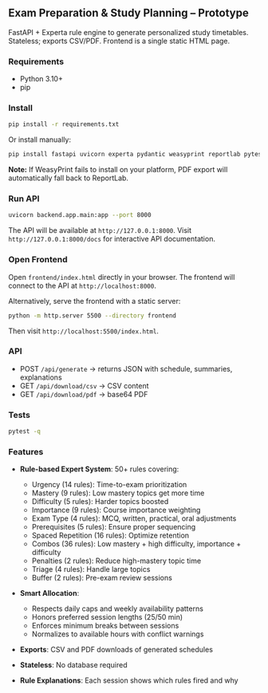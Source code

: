 ## Exam Preparation & Study Planning – Prototype

FastAPI + Experta rule engine to generate personalized study timetables. Stateless; exports CSV/PDF. Frontend is a single static HTML page.

### Requirements

- Python 3.10+
- pip

### Install

```bash
pip install -r requirements.txt
```

Or install manually:
```bash
pip install fastapi uvicorn experta pydantic weasyprint reportlab pytest httpx
```

**Note:** If WeasyPrint fails to install on your platform, PDF export will automatically fall back to ReportLab.

### Run API

```bash
uvicorn backend.app.main:app --port 8000
```

The API will be available at `http://127.0.0.1:8000`. Visit `http://127.0.0.1:8000/docs` for interactive API documentation.

### Open Frontend

Open `frontend/index.html` directly in your browser. The frontend will connect to the API at `http://localhost:8000`.

Alternatively, serve the frontend with a static server:
```bash
python -m http.server 5500 --directory frontend
```
Then visit `http://localhost:5500/index.html`.

### API

- POST `/api/generate` → returns JSON with schedule, summaries, explanations
- GET `/api/download/csv` → CSV content
- GET `/api/download/pdf` → base64 PDF

### Tests

```bash
pytest -q
```

### Features

- **Rule-based Expert System**: 50+ rules covering:
  - Urgency (14 rules): Time-to-exam prioritization
  - Mastery (9 rules): Low mastery topics get more time
  - Difficulty (5 rules): Harder topics boosted
  - Importance (9 rules): Course importance weighting
  - Exam Type (4 rules): MCQ, written, practical, oral adjustments
  - Prerequisites (5 rules): Ensure proper sequencing
  - Spaced Repetition (16 rules): Optimize retention
  - Combos (36 rules): Low mastery + high difficulty, importance + difficulty
  - Penalties (2 rules): Reduce high-mastery topic time
  - Triage (4 rules): Handle large topics
  - Buffer (2 rules): Pre-exam review sessions

- **Smart Allocation**:
  - Respects daily caps and weekly availability patterns
  - Honors preferred session lengths (25/50 min)
  - Enforces minimum breaks between sessions
  - Normalizes to available hours with conflict warnings

- **Exports**: CSV and PDF downloads of generated schedules
- **Stateless**: No database required
- **Rule Explanations**: Each session shows which rules fired and why


